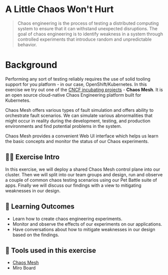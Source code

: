 # A Little Chaos Won't Hurt

> Chaos engineering is the process of testing a distributed computing system to ensure that it can withstand unexpected disruptions. The goal of chaos engineering is to identify weakness in a system through controlled experiments that introduce random and unpredictable behavior.

# Background

Performing any sort of testing reliably requires the use of solid tooling support for you platform - in our case, OpenShift/Kubernetes. In this exercise we try out one of the [CNCF incubating projects](https://chaos-mesh.org) - **Chaos Mesh**. It is an open source cloud-native Chaos Engineering platform built for Kubernetes.

Chaos Mesh offers various types of fault simulation and offers  ability to orchestrate fault scenarios. We can simulate various abnormalities that might occur in reality during the development, testing, and production environments and find potential problems in the system.

Chaos Mesh provides a convenient Web UI interface which helps us learn the basic concepts and monitor the status of our Chaos experiments.

## 👨‍🍳 Exercise Intro

In this exercise, we will deploy a shared Chaos Mesh control plane into our cluster. Then we will split into our team groups and design, run and observe a couple of common chaos testing scenarios using our Pet Battle suite of apps. Finally we will discuss our findings with a view to mitigating weaknesses in our design.

## 🔮 Learning Outcomes

- Learn how to create chaos engineering experiments.
- Monitor and observe the effects of our experiments on our applications.
- Have conversations about how to mitigate weaknesses in our design based on the findings.

## 🔨 Tools used in this exercise
- [Chaos Mesh](https://chaos-mesh.org/)
- Miro Board
